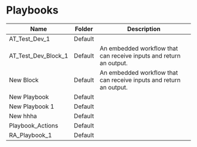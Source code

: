 # Playbooks
|Name|Folder|Description|
|----|------|-----------|
|AT_Test_Dev_1|Default||
|AT_Test_Dev_Block_1|Default|An embedded workflow that can receive inputs and return an output.|
|New Block|Default|An embedded workflow that can receive inputs and return an output.|
|New Playbook|Default||
|New Playbook 1|Default||
|New hhha|Default||
|Playbook_Actions|Default||
|RA_Playbook_1|Default||
